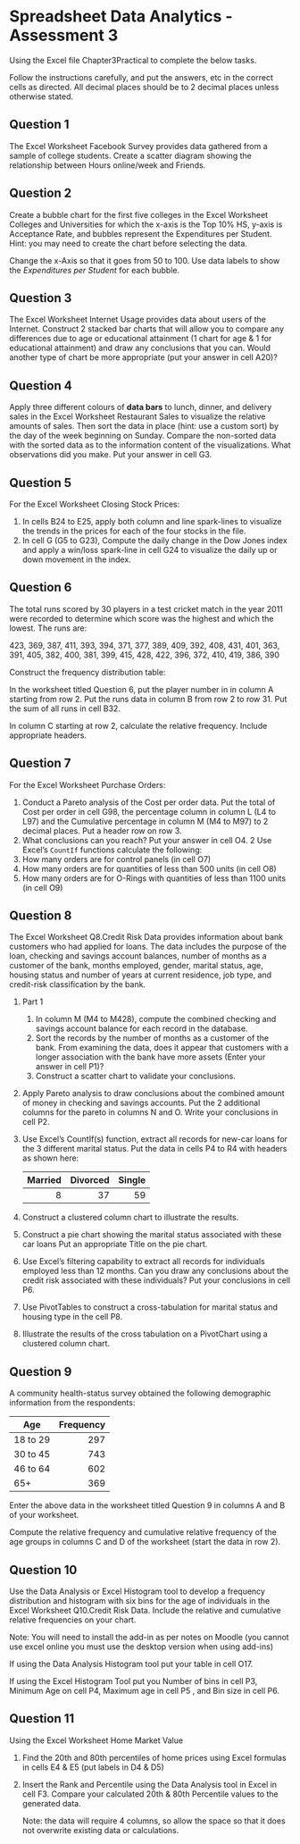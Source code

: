 ﻿
# Spreadsheet Data Analytics - Assessment 3

Using the Excel file Chapter3Practical to complete the below tasks.

Follow the instructions carefully, and put the answers, etc in the correct cells as directed. All decimal places should be to 2 decimal places unless otherwise stated.

## Question 1

The Excel Worksheet Facebook Survey provides data gathered from a sample of college students. Create a scatter diagram showing the relationship between Hours online/week and Friends.

## Question 2

Create a bubble chart for the first five colleges in the Excel Worksheet Colleges and Universities for which the x-axis is the Top 10% HS, y-axis is Acceptance Rate, and bubbles represent the Expenditures per Student. Hint: you may need to create the chart before selecting the data.

Change the x-Axis so that it goes from 50 to 100. Use data labels to show the *Expenditures per Student* for each bubble.

## Question 3

The Excel Worksheet Internet Usage provides data about users of the Internet. Construct 2 stacked bar charts that will allow you to compare any differences due to age or educational attainment (1 chart for age & 1 for educational attainment) and draw any conclusions that you can. Would another type of chart be more appropriate (put your answer in cell A20)?

## Question 4

Apply three different colours of **data bars** to lunch, dinner, and delivery sales in the Excel Worksheet Restaurant Sales to visualize the relative amounts of sales. Then sort the data in place (hint: use a custom sort) by the day of the week beginning on Sunday. Compare the non-sorted data with the sorted data as to the information content of the visualizations. What observations did you make. Put your answer in cell G3.

## Question 5

For the Excel Worksheet Closing Stock Prices:

1) In cells B24 to E25, apply both column and line spark-lines to visualize the trends in the prices for each of the four stocks in the file.
1) In cell G (G5 to G23), Compute the daily change in the Dow Jones index and apply a win/loss spark-line in cell G24 to visualize the daily up or down movement in the index.

## Question 6

The total runs scored by 30 players in a test cricket match in the year 2011 were recorded to determine which score was the highest and which the lowest. The runs are:

423, 369, 387, 411, 393, 394, 371, 377, 389, 409, 392, 408, 431, 401, 363, 391, 405, 382, 400, 381, 399, 415, 428, 422, 396, 372, 410, 419, 386, 390

Construct the frequency distribution table:

In the worksheet titled Question 6, put the player number in in column A starting from row 2. Put the runs data in column B from row 2 to row 31. Put the sum of all runs in cell B32.

In column C starting at row 2, calculate the relative frequency. Include appropriate headers.

## Question 7

For the Excel Worksheet Purchase Orders:

1. Conduct a Pareto analysis of the Cost per order data. Put the total of Cost per order in cell G98, the percentage column in column L (L4 to L97) and the Cumulative percentage in column M (M4 to M97) to 2 decimal places. Put a header row on row 3.
1. What conclusions can you reach? Put your answer in cell O4.
2 Use Excel’s `CountIf` functions calculate the following:
1. How many orders are for control panels (in cell O7)
1. How many orders are for quantities of less than 500 units (in cell O8)
1. How many orders are for O-Rings with quantities of less than 1100 units (in cell O9)

## Question 8

The Excel Worksheet Q8.Credit Risk Data provides information about bank customers who had applied for loans. The data includes the purpose of the loan, checking and savings account balances, number of months as a customer of the bank, months employed, gender, marital status, age, housing status and number of years at current residence, job type, and credit-risk classification by the bank.

1. Part 1
   1. In column M (M4 to M428), compute the combined checking and savings account balance for each record in the database.
   1. Sort the records by the number of months as a customer of the bank. From examining the data, does it appear that customers with a longer association with the bank have more assets (Enter your answer in cell P1)?
   1. Construct a scatter chart to validate your conclusions.
2. Apply Pareto analysis to draw conclusions about the combined amount of money in checking and savings accounts. Put the 2 additional columns for the pareto in columns N and O. Write your conclusions in cell P2.
3. Use Excel’s CountIf(s) function, extract all records for new-car loans for the 3 different marital status. Put the data in cells P4 to R4 with headers as shown here:

    | Married | Divorced | Single |
    |--------:|---------:|-------:|
    |       8 |       37 |     59 |

4. Construct a clustered column chart to illustrate the results.
5. Construct a pie chart showing the marital status associated with these car loans Put an appropriate Title on the pie chart.
6. Use Excel’s filtering capability to extract all records for individuals employed less than 12 months. Can you draw any conclusions about the credit risk associated with these individuals? Put your conclusions in cell P6.
7. Use PivotTables to construct a cross-tabulation for marital status and housing type in the cell P8.
8. Illustrate the results of the cross tabulation on a PivotChart using a clustered column chart.

## Question 9

A community health-status survey obtained the following demographic information from the respondents:

| Age      | Frequency |
|----------|----------:|
| 18 to 29 |       297 |
| 30 to 45 |       743 |
| 46 to 64 |       602 |
| 65+      |       369 |

Enter the above data in the worksheet titled Question 9 in columns A and B of your worksheet.

Compute the relative frequency and cumulative relative frequency of the age groups in columns C and D of the worksheet (start the data in row 2).

## Question 10

Use the Data Analysis or Excel Histogram tool to develop a frequency distribution and histogram with six bins for the age of individuals in the Excel Worksheet Q10.Credit Risk Data. Include the relative and cumulative relative frequencies on your chart.

Note: You will need to install the add-in as per notes on Moodle (you cannot use excel online you must use the desktop version when using add-ins)

If using the Data Analysis Histogram tool put your table in cell O17.

If using the Excel Histogram Tool put you Number of bins in cell P3, Minimum Age on cell P4, Maximum age in cell P5 , and Bin size in cell P6.

## Question 11

Using the Excel Worksheet Home Market Value  

1. Find the 20th and 80th percentiles of home prices using Excel formulas in cells E4 & E5 (put labels in D4 & D5)
2. Insert the Rank and Percentile using the Data Analysis tool in Excel in cell F3. Compare your calculated 20th & 80th Percentile values to the generated data.

   Note: the data will require 4 columns, so allow the space so that it does not overwrite existing data or calculations.
